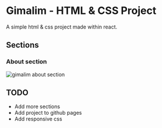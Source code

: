 # Gimalim - HTML & CSS Project

A simple html & css project made within react.

## Sections
### About section
![](https://i.imgur.com/rj2gqCZ.png "gimalim about section")
## TODO
- Add more sections
- Add project to github pages
- Add responsive css
